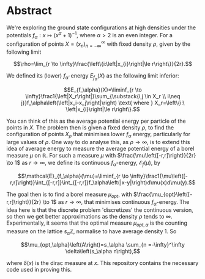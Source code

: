 # Abstract

 We're exploring the ground state configurations at high densities under the potentials $f_\alpha:x \mapsto \left(x^\alpha+1\right)^{-1}$, where $\alpha>2$ is an even integer.
For a configuration of points $X=\left(x_n\right)_{n=-\infty}^\infty$ with fixed density $\rho$, given by the following limit
```math
\rho=\lim_{r \to \infty}\frac{\left\{i:\left|x_{i}\right|\le r\right\}}{2r}.
```
We defined its (lower) $f_\alpha$-energy $E_{f_\alpha}(X)$ as the following limit inferior:  
```math
E_{f_\alpha}(X)=\liminf_{r \to \infty}\frac1{\left|X_r\right|}\sum_{\substack{i,j \in X_r \\ i\neq j}}f_\alpha\left(\left|x_i-x_j\right|\right) \text{ where } X_r=\left\{i:\ \left|x_{i}\right|\le r\right\}.
```
You can think of this as the average potential energy per particle of the points in $X$. The problem then is given a fixed density $\rho$, to find the configuration of points $X_\rho$ that minimises lower $f_\alpha$ energy, particularly for large values of $\rho$. One way to do analyse this, as $\rho \to \infty$, is to extend this idea of average energy to measure the average potential energy of a borel measure $\mu$ on $\mathbb{R}$. For such a measure $\mu$ with $\frac{\mu\left([-r,r]\right)}{2r} \to 1$ as $r \to \infty$, we define its continuous $f_\alpha$-energy, $\mathcal{E}_{f}\left(\mu\right)$, by 
```math
\mathcal{E}_{f_\alpha}(\mu)=\liminf_{r \to \infty}\frac1{\mu\left([-r,r]\right)}\int_{[-r,r]}\int_{[-r,r]}f_\alpha\left(|x-y|\right)d\mu(x)d\mu(y).
```
The goal then is to find a borel measure $\mu_{opt}$, with  $\frac{\mu_{opt}\left([-r,r]\right)}{2r} \to 1$ as $r \to \infty$, that minimises continuous $f_\alpha$-energy. The idea here is that the discrete problem 'discretizes' the continuous version, so then we get better approximations as the density $\rho$ tends to $\infty$. Experimentally, it seems that the optimal measure $\mu_{opt,\alpha}$ is the counting measure on the lattice $s_\alpha\mathbb{Z}$, normalise to have average density $1$. So
```math
\mu_{opt,\alpha}\left(A\right)=s_\alpha \sum_{n =-\infty}^\infty \delta\left(s_\alpha n\right),
```
where $\delta(x)$ is the dirac measure at $x$. This repository contains the necessary code used in proving this.


